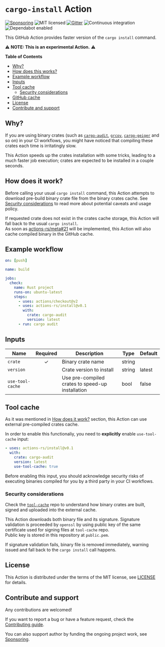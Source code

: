 # `cargo-install` Action

[![Sponsoring](https://img.shields.io/badge/Support%20it-Say%20%22Thank%20you!%22-blue)](https://actions-rs.github.io/#sponsoring)
![MIT licensed](https://img.shields.io/badge/license-MIT-blue.svg)
[![Gitter](https://badges.gitter.im/actions-rs/community.svg)](https://gitter.im/actions-rs/community)
![Continuous integration](https://github.com/actions-rs/install/workflows/Continuous%20integration/badge.svg)
![Dependabot enabled](https://api.dependabot.com/badges/status?host=github&repo=actions-rs/toolchain)

This GitHub Action provides faster version of the `cargo install` command.

⚠ ️**NOTE: This is an experimental Action.** ⚠

**Table of Contents**

* [Why?](#why)
* [How does this works?](#how-does-it-work)
* [Example workflow](#example-workflow)
* [Inputs](#inputs)
* [Tool cache](#tool-cache)
    * [Security considerations](#security-considerations)
* [GitHub cache](#github-cache)
* [License](#license)
* [Contribute and support](#contribute-and-support)

## Why?

If you are using binary crates (such as [`cargo-audit`](https://crates.io/crates/cargo-audit), [`grcov`](https://github.com/mozilla/grcov), [`cargo-geiger`](https://crates.io/crates/cargo-geiger) and so on) in your CI workflows, you might have noticed that compiling these crates each time is irritatingly slow.

This Action speeds up the crates installation with some tricks, leading to a much faster job execution; crates are expected to be installed in a couple seconds.

## How does it work?

Before calling your usual `cargo install` command, this Action
attempts to download pre-build binary crate file from the binary crates cache.
See [Security considerations](#security-considerations) to read more
about potential caveats and usage policy.

If requested crate does not exist in the crates cache storage,
this Action will fall back to the usual `cargo install`.\
As soon as [actions-rs/meta#21](https://github.com/actions-rs/meta/issues/21) will be implemented,
this Action will also cache compiled binary in the GitHub cache.


## Example workflow

```yaml
on: [push]

name: build

jobs:
  check:
    name: Rust project
    runs-on: ubuntu-latest
    steps:
      - uses: actions/checkout@v2
      - uses: actions-rs/install@v0.1
        with:
          crate: cargo-audit
          version: latest
      - run: cargo audit
```

## Inputs

| Name             | Required | Description                                      | Type   | Default |
| ---------------- | :------: | ------------------------------------------------ | ------ | --------|
| `crate`          | ✓        | Binary crate name                                | string |         |
| `version`        |          | Crate version to install                         | string | latest  |
| `use-tool-cache` |          | Use pre-compiled crates to speed-up installation | bool   | false   |

## Tool cache

As it was mentioned in [How does it work?](#how-does-it-work) section,
this Action can use external pre-compiled crates cache.

In order to enable this functionaliy, you need to **explicitly** enable `use-tool-cache` input:

```yaml
- uses: actions-rs/install@v0.1
  with:
    crate: cargo-audit
    version: latest
    use-tool-cache: true
```

Before enabling this input, you should acknowledge security risks
of executing binaries compiled for you by a third party in your CI workflows.

### Security considerations

Check the [`tool-cache`](https://github.com/actions-rs/tool-cache/) repo
to understand how binary crates are built, signed and uploaded into the external cache.

This Action downloads both binary file and its signature.
Signature validation is proceeded by `openssl` by using public key
of the same certificate used for signing files at `tool-cache` repo.\
Public key is stored in this repository at `public.pem`.

If signature validation fails, binary file is removed immediately,
warning issued and fall back to the `cargo install` call happens.

## License

This Action is distributed under the terms of the MIT license, see [LICENSE](https://github.com/actions-rs/toolchain/blob/master/LICENSE) for details.

## Contribute and support

Any contributions are welcomed!

If you want to report a bug or have a feature request,
check the [Contributing guide](https://github.com/actions-rs/.github/blob/master/CONTRIBUTING.md).

You can also support author by funding the ongoing project work,
see [Sponsoring](https://actions-rs.github.io/#sponsoring).
